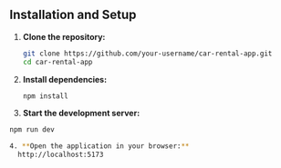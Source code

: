 
## Installation and Setup

1. **Clone the repository:**
   ```bash
   git clone https://github.com/your-username/car-rental-app.git
   cd car-rental-app
2. **Install dependencies:**
   ```bash
   npm install
3. **Start the development server:**
  ```bash
  npm run dev

4. **Open the application in your browser:**
    http://localhost:5173

